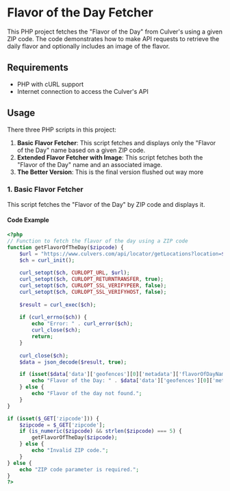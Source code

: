 # Flavor of the Day Fetcher

This PHP project fetches the "Flavor of the Day" from Culver's using a given ZIP code. The code demonstrates how to make API requests to retrieve the daily flavor and optionally includes an image of the flavor.

## Requirements

- PHP with cURL support
- Internet connection to access the Culver's API

## Usage

There three PHP scripts in this project:

1. **Basic Flavor Fetcher**: This script fetches and displays only the "Flavor of the Day" name based on a given ZIP code.
2. **Extended Flavor Fetcher with Image**: This script fetches both the "Flavor of the Day" name and an associated image.
3. **The Better Version**: This is the final version flushed out way more

### 1. Basic Flavor Fetcher

This script fetches the "Flavor of the Day" by ZIP code and displays it.

#### Code Example

```php
<?php
// Function to fetch the flavor of the day using a ZIP code
function getFlavorOfTheDay($zipcode) {
    $url = "https://www.culvers.com/api/locator/getLocations?location=$zipcode&limit=1";
    $ch = curl_init();
    
    curl_setopt($ch, CURLOPT_URL, $url);
    curl_setopt($ch, CURLOPT_RETURNTRANSFER, true);
    curl_setopt($ch, CURLOPT_SSL_VERIFYPEER, false);
    curl_setopt($ch, CURLOPT_SSL_VERIFYHOST, false);
    
    $result = curl_exec($ch);
    
    if (curl_errno($ch)) {
        echo "Error: " . curl_error($ch);
        curl_close($ch);
        return;
    }
    
    curl_close($ch);
    $data = json_decode($result, true);

    if (isset($data['data']['geofences'][0]['metadata']['flavorOfDayName'])) {
        echo "Flavor of the Day: " . $data['data']['geofences'][0]['metadata']['flavorOfDayName'];
    } else {
        echo "Flavor of the day not found.";
    }
}

if (isset($_GET['zipcode'])) {
    $zipcode = $_GET['zipcode'];
    if (is_numeric($zipcode) && strlen($zipcode) === 5) {
        getFlavorOfTheDay($zipcode);
    } else {
        echo "Invalid ZIP code.";
    }
} else {
    echo "ZIP code parameter is required.";
}
?>
